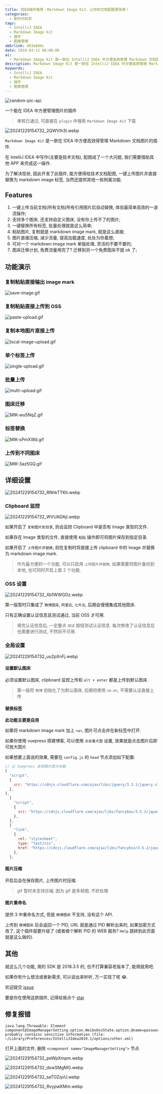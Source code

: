 ```yaml
---
title: IDEA插件推荐：Markdown Image Kit，让你的文档配图更简单！
categories:
  - 新时代码农
tags:
  - IntelliJ IDEA
  - Markdown Image Kit
  - 插件
  - 图像管理
abbrlink: d03a684c
date: 2018-03-12 00:00:00
ai:
  - Markdown Image Kit 是一款在 IntelliJ IDEA 中方便高效管理 Markdown 文档图片的插件。它支持一键上传当前文档所有引用图片后自动替换、多个图床选择、图片直接压缩等功能，并提供详细的设置选项来满足用户的不同需求。
description: Markdown Image Kit 是一款在 IntelliJ IDEA 中方便高效管理 Markdown 文档图片的插件。它支持一键上传当前文档所有引用图片后自动替换、多个图床选择、图片直接压缩等功能，并提供详细的设置选项来满足用户的不同需求。
keywords:
  - IntelliJ IDEA
  - Markdown Image Kit
  - 插件
  - 图像管理
---
```


<!-- markdownlint-disable-next-line MD033 -->
<meta name="referrer" content="no-referrer"/>

![random-pic-api](https://cover.dong4j.ink:1024)

一个能在 IDEA 中方便管理图片的插件

> 审核已通过, 可直接在 `plugin` 中搜索 `Markdown Image Kit` 下载

![20241229154732_2QWVIh3I.webp](./markdown-image-kit/20241229154732_2QWVIh3I.webp)

`Markdown Image Kit` 是一款在 IDEA 中方便高效得管理 Markdown 文档图片的插件.

在 IntelliJ IDEA 中写作(主要是技术文档), 配图成了一个大问题, 我们需要借助其他 APP 来完成这一操作.

为了解决现状, 因此开发了此插件, 能方便得给技术文档配图, 一键上传图片并直接替换为 markdown image 标签, 当然还提供其他一些附属功能.

## Features

1. 一键上传当前文档(所有文档)所有引用图片后自动替换, 体验最简单高效的一波流操作;
2. 支持多个图床, 还支持自定义图床, 没有你上传不了的图片;
3. 一键替换所有标签, 批量处理就是这么简单;
4. 粘贴图片, 复制就是 markdown image mark, 就是这么直接;
5. 图片直接压缩, 减少流量, 提高加载速度, 处处为你着想;
6. 可对一个 markdown image mark 单独处理, 灵活的不要不要的;
7. 图床迁移计划, 免费流量用完了? 迁移到另一个免费图床不就 ok 了;

## 功能演示

### 复制粘贴直接输出 image mark

![save-image.gif](./markdown-image-kit/save-image.gif)

### 复制粘贴直接上传到 OSS

![paste-upload.gif](./markdown-image-kit/paste-upload.gif)

### 复制本地图片直接上传

![local-image-upload.gif](./markdown-image-kit/local-image-upload.gif)

### 单个标签上传

![single-upload.gif](./markdown-image-kit/single-upload.gif)

### 批量上传

![multi-upload.gif](./markdown-image-kit/multi-upload.gif)

### 图床迁移

![MIK-wu5NqZ.gif](./markdown-image-kit/MIK-wu5NqZ.gif)

### 标签替换

![MIK-sPmXWd.gif](./markdown-image-kit/MIK-sPmXWd.gif)

### 上传到不同图床

![MIK-3az5GQ.gif](./markdown-image-kit/MIK-3az5GQ.gif)

## 详细设置

![20241229154732_RNhkTTKh.webp](./markdown-image-kit/20241229154732_RNhkTTKh.webp)

### Clipboard 监控

![20241229154732_WVUADAjI.webp](./markdown-image-kit/20241229154732_WVUADAjI.webp)

如果开启了 `复制图片到目录`, 则会监控 Clipboard 中是否有 Image 类型的文件.

如果存在 Image 类型的文件, 直接使用 `粘贴` 操作即可将图片保存到指定目录.

如果开启了 `上传图片并替换`, 则在复制时将直接上传 clipboard 中的 Image 并替换为 markdown image mark.

> 作为最方便的一个功能, 可以只启用 `上传图片并替换`, 如果需要将图片备份到本地, 也可同时开启上面 2 个功能.

### OSS 设置

![20241229154732_Xb1WWGDz.webp](./markdown-image-kit/20241229154732_Xb1WWGDz.webp)

第一版暂时只集成了 `微博图床`, `阿里云`, `七牛云`, 后期会慢慢集成其他图床.

只有正确设置认证信息且测试通过, 当前 OSS 才可用.

> 填完认证信息后, 一定要点 `测试` 按钮测试认证信息.
> 每次修改了认证信息后也需要进行测试, 不然将不可用.

### 全局设置

![20241229154732_uu2pXnFj.webp](./markdown-image-kit/20241229154732_uu2pXnFj.webp)

#### 设置默认图床

必须设置默认图床, clipboard 监控上传和 `alt + enter` 都是上传到默认图床.

> 第一版将 `微博` 初始化了为默认图床, 后期将使用 `sm.ms`, 不需要认证直接上传

#### 替换标签

**此功能主要是自用**

如果将 markdown image mark 加上 `<a>`, 图片可点击并在新标签中打开.

如果你使用 vuepress 搭建博客, 可以使用 `点击看大图` 设置, 效果就是点击图片后即可放大图片

如果想要上面说的效果, 需要在 `config.js` 的 `head` 节点添加如下配置:

```javascript
// 让 Vuepress 支持图片放大功能
[
  "script",
  {
    src: "https://cdnjs.cloudflare.com/ajax/libs/jquery/3.3.1/jquery.slim.min.js",
  },
],
  [
    "script",
    {
      src: "https://cdnjs.cloudflare.com/ajax/libs/fancybox/3.5.2/jquery.fancybox.min.js",
    },
  ],
  [
    "link",
    {
      rel: "stylesheet",
      type: "text/css",
      href: "https://cdnjs.cloudflare.com/ajax/libs/fancybox/3.5.2/jquery.fancybox.min.css",
    },
  ];
```

#### 图片压缩

开启后会在保存图片, 上传图片时压缩.

> gif 暂时未支持压缩, 因为 gif 是多帧图, 不好处理

#### 图片重命名

提供 3 中重命名方式, 但是 `微博图床` 不支持, 没有这个 API.

上传到 `微博图床` 后会返回一个 PID, URL 就是通过 PID 解析出来的,
如果加密方式改了, 这个插件就要升级了 (或者做个解析 PID 的 WEB 服务? `Help` 跳转到此页面就是这么做的).

## 其他

就这么几个功能, 用的 SDK 是 2018.3.5 的, 也不打算兼容老版本了, 能用就用吧.

如果你有什么想法或者新需求, 可以说出来听听, 万一实现了呢 😂.

欢迎提交 [issue](https://github.com/dong4j/markdown-image-kit/issues)

要是你在使用这款插件, 记得给我点个 [star](https://github.com/dong4j/markdown-image-kit)

## 修复报错

```
java.lang.Throwable: Element component@ImageManagerSetting.option.WeiboOssState.option.@name=password probably contains sensitive information (file: ~/Library/Preferences/IntelliJIdea2019.1/options/other.xml)
```

打开上面的文件, 删除 `<component name="ImageManagerSetting">` 节点

![20241229154732_peWpXmpm.webp](./markdown-image-kit/20241229154732_peWpXmpm.webp)

![20241229154732_dswSMgMG.webp](./markdown-image-kit/20241229154732_dswSMgMG.webp)

![20241229154732_saTOZqvU.webp](./markdown-image-kit/20241229154732_saTOZqvU.webp)

![20241229154732_RvypwKMm.webp](./markdown-image-kit/20241229154732_RvypwKMm.webp)

